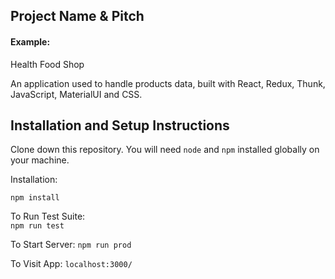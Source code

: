 ## Project Name & Pitch

#### Example:

Health Food Shop 

An application used to handle products data, built with React, Redux, Thunk, JavaScript, MaterialUI  and CSS.

## Installation and Setup Instructions
Clone down this repository. You will need `node` and `npm` installed globally on your machine.  

Installation:

`npm install`  

To Run Test Suite:  
`npm run test`  

To Start Server:
`npm run prod`  

To Visit App:
`localhost:3000/`
